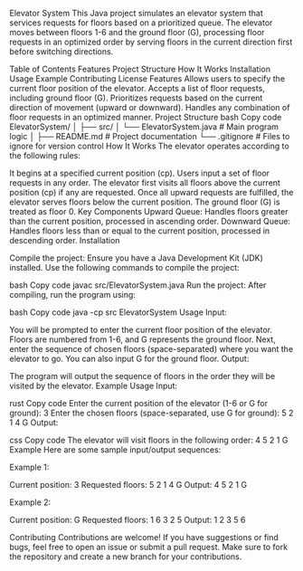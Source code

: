 Elevator System
This Java project simulates an elevator system that services requests for floors based on a prioritized queue. The elevator moves between floors 1-6 and the ground floor (G), processing floor requests in an optimized order by serving floors in the current direction first before switching directions.

Table of Contents
Features
Project Structure
How It Works
Installation
Usage
Example
Contributing
License
Features
Allows users to specify the current floor position of the elevator.
Accepts a list of floor requests, including ground floor (G).
Prioritizes requests based on the current direction of movement (upward or downward).
Handles any combination of floor requests in an optimized manner.
Project Structure
bash
Copy code
ElevatorSystem/
│
├── src/
│   └── ElevatorSystem.java  # Main program logic
│
├── README.md                # Project documentation
└── .gitignore               # Files to ignore for version control
How It Works
The elevator operates according to the following rules:

It begins at a specified current position (cp).
Users input a set of floor requests in any order.
The elevator first visits all floors above the current position (cp) if any are requested.
Once all upward requests are fulfilled, the elevator serves floors below the current position.
The ground floor (G) is treated as floor 0.
Key Components
Upward Queue: Handles floors greater than the current position, processed in ascending order.
Downward Queue: Handles floors less than or equal to the current position, processed in descending order.
Installation

Compile the project: Ensure you have a Java Development Kit (JDK) installed. Use the following commands to compile the project:

bash
Copy code
javac src/ElevatorSystem.java
Run the project: After compiling, run the program using:

bash
Copy code
java -cp src ElevatorSystem
Usage
Input:

You will be prompted to enter the current floor position of the elevator. Floors are numbered from 1-6, and G represents the ground floor.
Next, enter the sequence of chosen floors (space-separated) where you want the elevator to go. You can also input G for the ground floor.
Output:

The program will output the sequence of floors in the order they will be visited by the elevator.
Example Usage
Input:

rust
Copy code
Enter the current position of the elevator (1-6 or G for ground): 3
Enter the chosen floors (space-separated, use G for ground): 5 2 1 4 G
Output:

css
Copy code
The elevator will visit floors in the following order: 4 5 2 1 G
Example
Here are some sample input/output sequences:

Example 1:

Current position: 3
Requested floors: 5 2 1 4 G
Output: 4 5 2 1 G

Example 2:

Current position: G
Requested floors: 1 6 3 2 5
Output: 1 2 3 5 6

Contributing
Contributions are welcome! If you have suggestions or find bugs, feel free to open an issue or submit a pull request. Make sure to fork the repository and create a new branch for your contributions.

